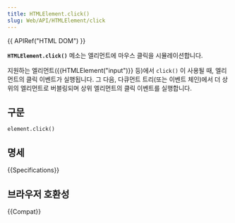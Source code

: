 ```yaml
---
title: HTMLElement.click()
slug: Web/API/HTMLElement/click
---
```

{{ APIRef("HTML DOM") }}

**`HTMLElement.click()`** 메소는 엘리먼트에 마우스 클릭을 시뮬레이션합니다.

지원하는 엘리먼트({{HTMLElement("input")}} 등)에서 `click()` 이 사용될 때, 엘리먼트의 클릭 이벤트가 실행됩니다. 그 다음, 다큐먼트 트리(또는 이벤트 체인)에서 더 상위의 엘리먼트로 버블링되며 상위 엘리먼트의 클릭 이벤트를 실행합니다.

## 구문

    element.click()

## 명세

{{Specifications}}

## 브라우저 호환성

{{Compat}}
